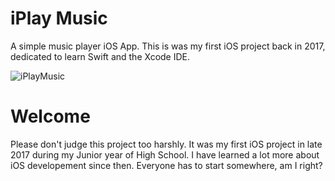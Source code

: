 # iPlay Music
A simple music player iOS App. This is was my first iOS project back in 2017, dedicated to learn Swift and the Xcode IDE.

![iPlayMusic](https://user-images.githubusercontent.com/60367213/94369964-701c1780-00b2-11eb-9ec0-12e670ab0cb0.png)

# Welcome
Please don't judge this project too harshly. It was my first iOS project in late 2017 during my Junior year of High School. I have learned a lot more about iOS developement since then. Everyone has to start somewhere, am I right?
